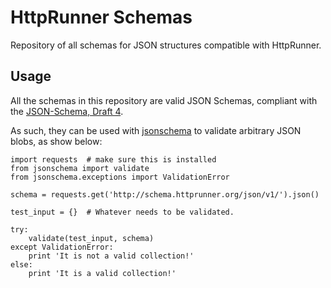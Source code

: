 # HttpRunner Schemas

Repository of all schemas for JSON structures compatible with HttpRunner.

## Usage

All the schemas in this repository are valid JSON Schemas, compliant with the [JSON-Schema, Draft 4][JSON-Schema].

As such, they can be used with [jsonschema][jsonschema] to validate arbitrary JSON blobs, as show below:

```
import requests  # make sure this is installed
from jsonschema import validate
from jsonschema.exceptions import ValidationError

schema = requests.get('http://schema.httprunner.org/json/v1/').json()

test_input = {}  # Whatever needs to be validated.

try:
    validate(test_input, schema)
except ValidationError:
    print 'It is not a valid collection!'
else:
    print 'It is a valid collection!'
```

[JSON-Schema]: http://json-schema.org/documentation.html
[jsonschema]: https://github.com/Julian/jsonschema